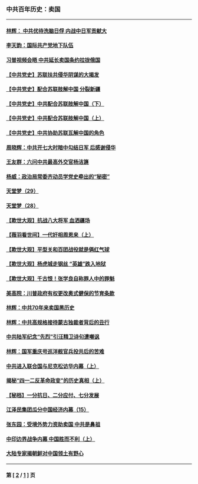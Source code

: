 ### 中共百年历史：卖国
---
#### [林辉： 中共优待洗脑日俘 内战中日军贡献大](../../pages/nf1176117/n13624644.md?02100430) 
#### [李天韵：国际共产党地下队伍](../../pages/nf1176117/n13611808.md?02100430) 
#### [习普视频会晤 中共延长卖国条约拉拢俄国](../../pages/nf1176117/n13060971.md?02100430) 
#### [【中共党史】苏联扶共侵华阴谋的大揭发](../../pages/nf1176117/n13056050.md?02100430) 
#### [【中共党史】配合苏联肢解中国 分裂新疆](../../pages/nf1176117/n13040700.md?02100430) 
#### [【中共党史】中共配合苏联肢解中国（下）](../../pages/nf1176117/n13035660.md?02100430) 
#### [【中共党史】中共配合苏联肢解中国（上）](../../pages/nf1176117/n13030262.md?02100430) 
#### [【中共党史】中共协助苏联瓦解中国的角色](../../pages/nf1176117/n13018109.md?02100430) 
#### [周晓辉：中共开七大时暗中勾结日军 后感谢侵华](../../pages/nf1176117/n12921960.md?02100430) 
#### [王友群：六问中共最高外交官杨洁篪](../../pages/nf1176117/n12836495.md?02100430) 
#### [杨威：政治局常委齐动员学党史牵出的“秘密”](../../pages/nf1176117/n12764642.md?02100430) 
#### [天堂梦（29）](../../pages/nf1176117/n12408465.md?02100430) 
#### [天堂梦（28）](../../pages/nf1176117/n12408309.md?02100430) 
#### [【欺世大观】抗战八大将军 血洒疆场](../../pages/nf1176117/n12357044.md?02100430) 
#### [【薇羽看世间】一代奸相周恩来（上）](../../pages/nf1176117/n12401109.md?02100430) 
#### [【欺世大观】平型关和百团战役就是俩红气球](../../pages/nf1176117/n12359157.md?02100430) 
#### [【欺世大观】杨虎城走钢丝 “英雄”跌入地狱](../../pages/nf1176117/n12358840.md?02100430) 
#### [【欺世大观】千古恨！张学良自称罪人中的罪魁](../../pages/nf1176117/n12358629.md?02100430) 
#### [美高院：川普政府有权更改奥式健保的节育条款](../../pages/nf1176117/n12242171.md?02100430) 
#### [林辉：中共70年来卖国黑历史](../../pages/nf1176117/n11552181.md?02100430) 
#### [林辉：中共高规格接待蒙古独裁者背后的丑行](../../pages/nf1176117/n11225005.md?02100430) 
#### [中共陆军纪念“先烈”引汪精卫诗句遭嘲讽](../../pages/nf1176117/n11153345.md?02100430) 
#### [林辉：国军重庆号巡洋舰官兵投共后的苦难](../../pages/nf1176117/n10997801.md?02100430) 
#### [中共进入联合国与尼克松访华内幕（上）](../../pages/nf1176117/n10138788.md?02100430) 
#### [揭秘“四一二反革命政变”的历史真相（上）](../../pages/nf1176117/n9996650.md?02100430) 
#### [【秘档】一分抗日、二分应付、七分发展](../../pages/nf1176117/n9331484.md?02100430) 
#### [江泽民集团瓜分中国经济内幕（15）](../../pages/nf1176117/n9268584.md?02100430) 
#### [张东园：受境外势力资助卖国 中共是鼻祖](../../pages/nf1176117/n9272480.md?02100430) 
#### [中印边界战争内幕 中国胜而不利（上）](../../pages/nf1176117/n9252458.md?02100430) 
#### [大陆专家揭朝鲜对中国领土有野心](../../pages/nf1176117/n9074056.md?02100430) 

---
#### 第 [ [2](./2.md?02100430) / [1](./1.md?02100430) ] 页
